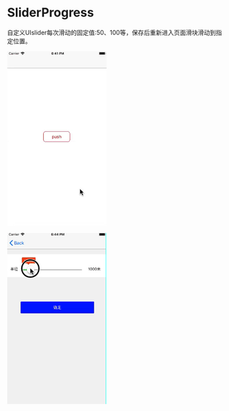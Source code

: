# SliderProgress
自定义UIslider每次滑动的固定值:50、100等，保存后重新进入页面滑块滑动到指定位置。


 ![image](https://github.com/zhwIdea/SliderProgress/blob/master/img1.gif)
 
 ![image](https://github.com/zhwIdea/SliderProgress/blob/master/img2.gif)
